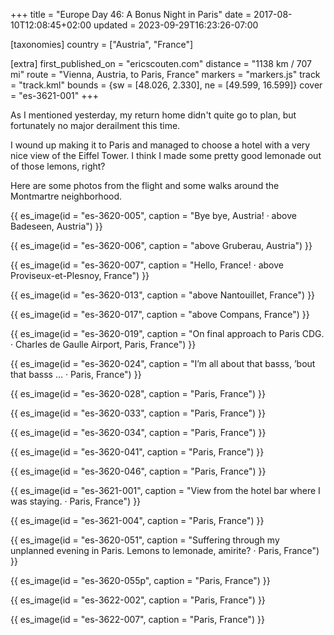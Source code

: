 +++
title = "Europe Day 46: A Bonus Night in Paris"
date = 2017-08-10T12:08:45+02:00
updated = 2023-09-29T16:23:26-07:00

[taxonomies]
country = ["Austria", "France"]

[extra]
first_published_on = "ericscouten.com"
distance = "1138 km / 707 mi"
route = "Vienna, Austria, to Paris, France"
markers = "markers.js"
track = "track.kml"
bounds = {sw = [48.026, 2.330], ne = [49.599, 16.599]}
cover = "es-3621-001"
+++

As I mentioned yesterday, my return home didn't quite go to plan, but fortunately no major derailment this time.

<!-- more -->

I wound up making it to Paris and managed to choose a hotel with a very nice view of the Eiffel Tower. I think I made some pretty good lemonade out of those lemons, right?

Here are some photos from the flight and some walks around the Montmartre neighborhood.

{{ es_image(id = "es-3620-005", caption = "Bye bye, Austria! · above Badeseen, Austria") }}

{{ es_image(id = "es-3620-006", caption = "above Gruberau, Austria") }}

{{ es_image(id = "es-3620-007", caption = "Hello, France! · above Proviseux-et-Plesnoy, France") }}

{{ es_image(id = "es-3620-013", caption = "above Nantouillet, France") }}

{{ es_image(id = "es-3620-017", caption = "above Compans, France") }}

{{ es_image(id = "es-3620-019", caption = "On final approach to Paris CDG. · Charles de Gaulle Airport, Paris, France") }}

{{ es_image(id = "es-3620-024", caption = "I’m all about that basss, ’bout that basss … · Paris, France") }}

{{ es_image(id = "es-3620-028", caption = "Paris, France") }}

{{ es_image(id = "es-3620-033", caption = "Paris, France") }}

{{ es_image(id = "es-3620-034", caption = "Paris, France") }}

{{ es_image(id = "es-3620-041", caption = "Paris, France") }}

{{ es_image(id = "es-3620-046", caption = "Paris, France") }}

{{ es_image(id = "es-3621-001", caption = "View from the hotel bar where I was staying. · Paris, France") }}

{{ es_image(id = "es-3621-004", caption = "Paris, France") }}

{{ es_image(id = "es-3620-051", caption = "Suffering through my unplanned evening in Paris. Lemons to lemonade, amirite? · Paris, France") }}

{{ es_image(id = "es-3620-055p", caption = "Paris, France") }}

{{ es_image(id = "es-3622-002", caption = "Paris, France") }}

{{ es_image(id = "es-3622-007", caption = "Paris, France") }}

